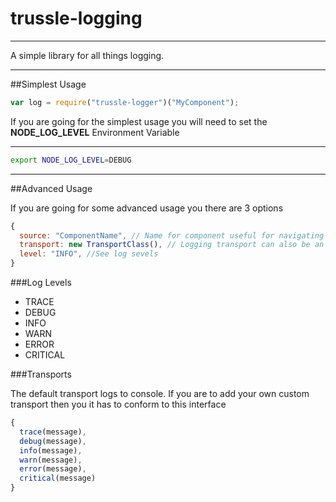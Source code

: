 # trussle-logging

---

A simple library for all things logging.

---
##Simplest Usage

```js
var log = require("trussle-logger")("MyComponent");
```

If you are going for the simplest usage you will need to set the **NODE_LOG_LEVEL** Environment Variable


---

```bash
export NODE_LOG_LEVEL=DEBUG
```

---
##Advanced Usage

If you are going for some advanced usage you there are 3 options

```js
{
  source: "ComponentName", // Name for component useful for navigating to your js file
  transport: new TransportClass(), // Logging transport can also be an array, default is console transport
  level: "INFO", //See log sevels
}
```

###Log Levels
* TRACE
* DEBUG
* INFO
* WARN
* ERROR
* CRITICAL

###Transports

The default transport logs to console.
If you are to add your own custom transport then you it has to conform to this interface

```js
{
  trace(message),
  debug(message),
  info(message),
  warn(message),
  error(message),
  critical(message)
}
```
